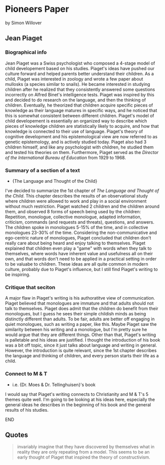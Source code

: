 
# Pioneers Paper
by Simon Willover

## Jean Piaget

### Biographical info

Jean Piaget was a Swiss psychologist who composed a 4-stage model of child developement based on his studies. Piaget's ideas have pushed our culture forward and helped parents better understand their children. As a child, Piaget was interested in zoology and wrote a few paper about mullosks (a species similar to snails). He became interested in studying children after he realized that they consistently answered some questions incorrectly on Alfred Binet's intelligence tests. Piaget was inspired by this and decided to do research on the language, and then the thinking of children. Eventually, he theorized that children acquire specific pieces of knowledge as their language matures in specific ways, and he noticed that this is somewhat consistent between different children. Piaget's model of child developement is essentially an organized way to describe which pieces of knowledge children are statistically likely to acquire, and how that knowledge is connected to their use of language. Piaget's theory of cognitive development and his epistemological view are now referred to as genetic epistemology, and is actively studied today. Piaget also had 3 children himself, and like any psychologist with children, he studied them and tested his theories on them. Furthermore, Piaget served as the *Director of the International Bureau of Education* from 1929 to 1968.

### Summary of a section of a text
* {The Language and Thought of the Child}

I've decided to summarize the 1st chapter of *The Language and Thought of the Child*. This chapter describes the results of an observational study where children were allowed to work and play in a social environment without much restriction. Piaget watched 2 children and the children around them, and observed 8 forms of speech being used by the children: Repetition, monologue, collective monologue, adapted information, criticism, commands (and requests and threats), questions, and answers. The children spoke in monologues 5-15% of the time, and in collective monologues 23-30% of the time. Considering the non-communicative and ego-centric nature of monologues, Piaget concluded that children don't really care about being heard and enjoy talking to themselves. Piaget explained that children even play a "game" with words when they talk to themselves, where words have inherent value and usefulness all on their own, and that words don't need to be applied in a practical setting in order to be valuabe to children. These ideas are all quite common in modern culture, probably due to Piaget's influence, but I still find Piaget's writing to be inspiring.

### Critique that seciton

A major flaw in Piaget's writing is his authoratitve view of communication. Piaget believed that monologues are immature and that adults should not talk to themselves. Piaget does admit that the children do benefit from their monologues, but I guess he sees their simple childish minds as being distinctly different than adults. To be fair, adults are better off engaging in quiet monologues, such as writing a paper, like this. Maybe Piaget saw the similarity between his writing and a monologue, but I'm pretty sure he would argue that they are different things. Other than that, Piaget's writing is palletable and his ideas are justified. I thought the introduction of his book was a bit off topic, since it just talks about language and writing in general. However, the introduction is quite relevant, since the 1st chapter describes the language and thinking of children, and every person starts their life as a child.

### Connect to M & T
* i.e. {Dr. Moes & Dr. Tellinghuisen}'s book

I would say that Piaget's writing connects to Christianity and M & T's 5 themes quite well. I'm going to be looking at his ideas here, especially the general ideas he describes in the beginning of his book and the general results of his studies.

END

## Quotes
> invariably imagine that they have discovered by themselves what in reality they are only repeating from a model.
This seems to be an early thought of Piaget that inspired the theory of constructivism.
